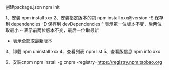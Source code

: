 创建package.json
npm init


1、安装 npm install xxx
2、安装指定版本的包 npm install xxx@version
-S 保存到 dependencies
-D 保存到 devDependencies
^ 表示第一位版本不变，后两位取最小
~ 表示前两位版本不变，最后一位取最新
* 表示全部取最新版本

3、卸载 npm uninstall xxx
4、查看列表 npm list
5、查看版信息 npm info xxx


6、安装cnpm
npm install -g cnpm -registry=https://registry.npm.taobao.org

